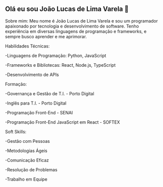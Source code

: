 ## Olá eu sou João Lucas de Lima Varela 👋
Sobre mim:
Meu nome é João Lucas de Lima Varela e sou um programador apaixonado por tecnologia e desenvolvimento de software. Tenho experiência em diversas linguagens de programação e frameworks, e sempre busco aprender e me aprimorar.

Habilidades Técnicas:

-Linguagens de Programação: Python, JavaScript

-Frameworks e Bibliotecas: React, Node.js, TypeScript

-Desenvolvimento de APIs

Formação:

-Governança e Gestão de T.I. - Porto Digital

-Inglês para T.I. - Porto Digital

-Programação Front-End - SENAI

-Programação Front-End JavaScript em React - SOFTEX

Soft Skills:

-Gestão com Pessoas

-Metodologias Ágeis

-Comunicação Eficaz

-Resolução de Problemas

-Trabalho em Equipe

